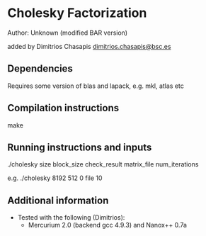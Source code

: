 # Cholesky Factorization

Author: Unknown (modified BAR version)

added by Dimitrios Chasapis <dimitrios.chasapis@bsc.es>

## Dependencies
Requires some version of blas and lapack, e.g. mkl, atlas etc

## Compilation instructions
make

## Running instructions and inputs

./cholesky size block_size check_result matrix_file num_iterations

e.g. ./cholesky 8192 512 0 file 10

## Additional information

- Tested with the following (Dimitrios):
  	* Mercurium 2.0 (backend gcc 4.9.3) and Nanox++ 0.7a

